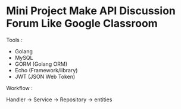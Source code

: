 # Mini Project Make API Discussion Forum Like Google Classroom

Tools :
- Golang
- MySQL
- GORM (Golang ORM)
- Echo (Framework/library)
- JWT (JSON Web Token)


Workflow : 

Handler -> Service -> Repository -> entities